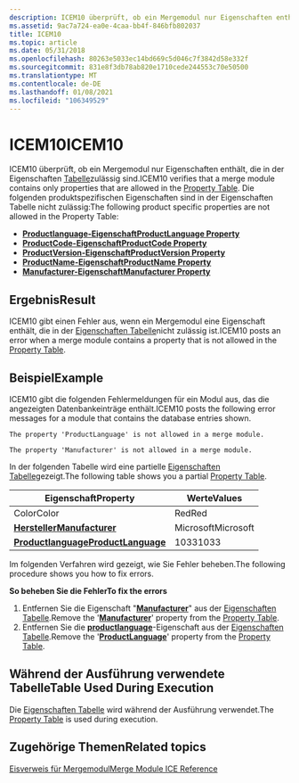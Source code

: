 ```yaml
---
description: ICEM10 überprüft, ob ein Mergemodul nur Eigenschaften enthält, die in der Eigenschaften Tabelle zulässig sind.
ms.assetid: 9ac7a724-ea0e-4caa-bb4f-846bfb802037
title: ICEM10
ms.topic: article
ms.date: 05/31/2018
ms.openlocfilehash: 80263e5033ec14bd669c5d046c7f3842d58e332f
ms.sourcegitcommit: 831e8f3db78ab820e1710cede244553c70e50500
ms.translationtype: MT
ms.contentlocale: de-DE
ms.lasthandoff: 01/08/2021
ms.locfileid: "106349529"
---
```

# <a name="icem10"></a><span data-ttu-id="3b015-103">ICEM10</span><span class="sxs-lookup"><span data-stu-id="3b015-103">ICEM10</span></span>

<span data-ttu-id="3b015-104">ICEM10 überprüft, ob ein Mergemodul nur Eigenschaften enthält, die in der Eigenschaften [Tabelle](property-table.md)zulässig sind.</span><span class="sxs-lookup"><span data-stu-id="3b015-104">ICEM10 verifies that a merge module contains only properties that are allowed in the [Property Table](property-table.md).</span></span> <span data-ttu-id="3b015-105">Die folgenden produktspezifischen Eigenschaften sind in der Eigenschaften Tabelle nicht zulässig:</span><span class="sxs-lookup"><span data-stu-id="3b015-105">The following product specific properties are not allowed in the Property Table:</span></span>

-   [<span data-ttu-id="3b015-106">**Productlanguage-Eigenschaft**</span><span class="sxs-lookup"><span data-stu-id="3b015-106">**ProductLanguage Property**</span></span>](productlanguage.md)
-   [<span data-ttu-id="3b015-107">**ProductCode-Eigenschaft**</span><span class="sxs-lookup"><span data-stu-id="3b015-107">**ProductCode Property**</span></span>](productcode.md)
-   [<span data-ttu-id="3b015-108">**ProductVersion-Eigenschaft**</span><span class="sxs-lookup"><span data-stu-id="3b015-108">**ProductVersion Property**</span></span>](productversion.md)
-   [<span data-ttu-id="3b015-109">**ProductName-Eigenschaft**</span><span class="sxs-lookup"><span data-stu-id="3b015-109">**ProductName Property**</span></span>](productname.md)
-   [<span data-ttu-id="3b015-110">**Manufacturer-Eigenschaft**</span><span class="sxs-lookup"><span data-stu-id="3b015-110">**Manufacturer Property**</span></span>](manufacturer.md)

## <a name="result"></a><span data-ttu-id="3b015-111">Ergebnis</span><span class="sxs-lookup"><span data-stu-id="3b015-111">Result</span></span>

<span data-ttu-id="3b015-112">ICEM10 gibt einen Fehler aus, wenn ein Mergemodul eine Eigenschaft enthält, die in der [Eigenschaften Tabelle](property-table.md)nicht zulässig ist.</span><span class="sxs-lookup"><span data-stu-id="3b015-112">ICEM10 posts an error when a merge module contains a property that is not allowed in the [Property Table](property-table.md).</span></span>

## <a name="example"></a><span data-ttu-id="3b015-113">Beispiel</span><span class="sxs-lookup"><span data-stu-id="3b015-113">Example</span></span>

<span data-ttu-id="3b015-114">ICEM10 gibt die folgenden Fehlermeldungen für ein Modul aus, das die angezeigten Datenbankeinträge enthält.</span><span class="sxs-lookup"><span data-stu-id="3b015-114">ICEM10 posts the following error messages for a module that contains the database entries shown.</span></span>

``` syntax
The property 'ProductLanguage' is not allowed in a merge module.

The property 'Manufacturer' is not allowed in a merge module.
```

<span data-ttu-id="3b015-115">In der folgenden Tabelle wird eine partielle [Eigenschaften Tabelle](property-table.md)gezeigt.</span><span class="sxs-lookup"><span data-stu-id="3b015-115">The following table shows you a partial [Property Table](property-table.md).</span></span>



| <span data-ttu-id="3b015-116">Eigenschaft</span><span class="sxs-lookup"><span data-stu-id="3b015-116">Property</span></span>                                   | <span data-ttu-id="3b015-117">Werte</span><span class="sxs-lookup"><span data-stu-id="3b015-117">Values</span></span>    |
|--------------------------------------------|-----------|
| <span data-ttu-id="3b015-118">Color</span><span class="sxs-lookup"><span data-stu-id="3b015-118">Color</span></span>                                      | <span data-ttu-id="3b015-119">Red</span><span class="sxs-lookup"><span data-stu-id="3b015-119">Red</span></span>       |
| [<span data-ttu-id="3b015-120">**Hersteller**</span><span class="sxs-lookup"><span data-stu-id="3b015-120">**Manufacturer**</span></span>](manufacturer.md)       | <span data-ttu-id="3b015-121">Microsoft</span><span class="sxs-lookup"><span data-stu-id="3b015-121">Microsoft</span></span> |
| [<span data-ttu-id="3b015-122">**Productlanguage**</span><span class="sxs-lookup"><span data-stu-id="3b015-122">**ProductLanguage**</span></span>](productlanguage.md) | <span data-ttu-id="3b015-123">1033</span><span class="sxs-lookup"><span data-stu-id="3b015-123">1033</span></span>      |



 

<span data-ttu-id="3b015-124">Im folgenden Verfahren wird gezeigt, wie Sie Fehler beheben.</span><span class="sxs-lookup"><span data-stu-id="3b015-124">The following procedure shows you how to fix errors.</span></span>

<span data-ttu-id="3b015-125">**So beheben Sie die Fehler**</span><span class="sxs-lookup"><span data-stu-id="3b015-125">**To fix the errors**</span></span>

1.  <span data-ttu-id="3b015-126">Entfernen Sie die Eigenschaft "[**Manufacturer**](manufacturer.md)" aus der [Eigenschaften Tabelle](property-table.md).</span><span class="sxs-lookup"><span data-stu-id="3b015-126">Remove the '[**Manufacturer**](manufacturer.md)' property from the [Property Table](property-table.md).</span></span>
2.  <span data-ttu-id="3b015-127">Entfernen Sie die [**productlanguage**](productlanguage.md)-Eigenschaft aus der [Eigenschaften Tabelle](property-table.md).</span><span class="sxs-lookup"><span data-stu-id="3b015-127">Remove the '[**ProductLanguage**](productlanguage.md)' property from the [Property Table](property-table.md).</span></span>

## <a name="table-used-during-execution"></a><span data-ttu-id="3b015-128">Während der Ausführung verwendete Tabelle</span><span class="sxs-lookup"><span data-stu-id="3b015-128">Table Used During Execution</span></span>

<span data-ttu-id="3b015-129">Die [Eigenschaften Tabelle](property-table.md) wird während der Ausführung verwendet.</span><span class="sxs-lookup"><span data-stu-id="3b015-129">The [Property Table](property-table.md) is used during execution.</span></span>

## <a name="related-topics"></a><span data-ttu-id="3b015-130">Zugehörige Themen</span><span class="sxs-lookup"><span data-stu-id="3b015-130">Related topics</span></span>

<dl> <dt>

[<span data-ttu-id="3b015-131">Eisverweis für Mergemodul</span><span class="sxs-lookup"><span data-stu-id="3b015-131">Merge Module ICE Reference</span></span>](merge-module-ice-reference.md)
</dt> </dl>

 

 



